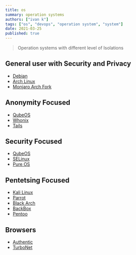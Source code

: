 ```yaml
---
title: os
summary: operation systems
authors: ["ivan k"]
tags: ["os", "devops", "operation system", "system"]
date: 2021-03-25
published: true
---
```


> Operation systems with different level of Isolations

## General user with Security and Privacy

- [Debian](https://www.debian.org/)
- [Arch Linux](https://www.archlinux.org/)
- [Monjaro Arch Fork]()

## Anonymity Focused

- [QubeOS](https://www.qubes-os.org/)
- [Whonix](https://www.whonix.org/)
- [Tails](https://www.whonix.org/)

## Security Focused

- [QubeOS](https://www.qubes-os.org/)
- [SELinux](https://github.com/SELinuxProject)
- [Pure OS](https://www.pureos.net/)

## Pentetsing Focused

- [Kali Linux](https://www.kali.org/)
- [Parrot](https://parrotlinux.org/)
- [Black Arch](https://blackarch.org/)
- [BackBox](https://www.backbox.org/)
- [Pentoo](https://www.pentoo.ch/)

## Browsers

- [Authentic](https://www.authentic8.com/)
- [TurboNet](https://turbo.net/browsers)

